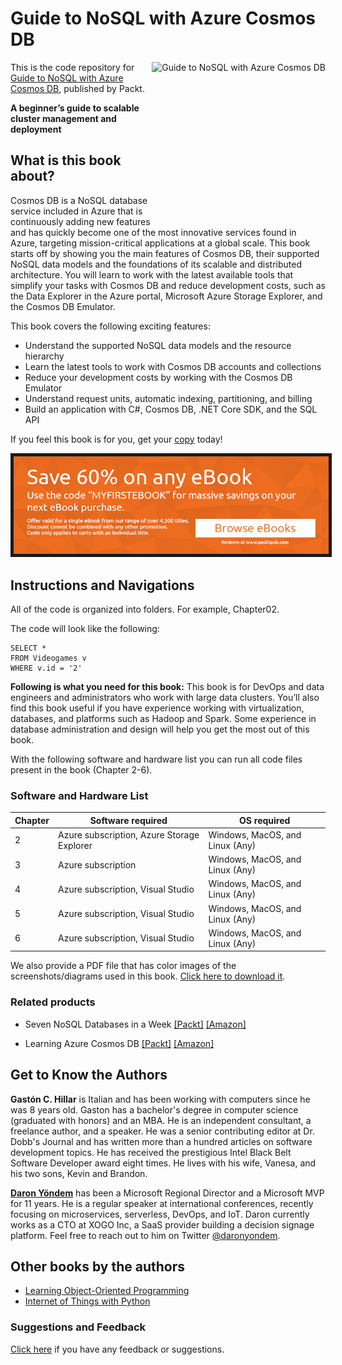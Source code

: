 # Guide to NoSQL with Azure Cosmos DB

<a href="https://www.packtpub.com/big-data-and-business-intelligence/guide-nosql-azure-cosmos-db#utm_source=github&utm_medium=repository&utm_campaign=9781789612899"><img src="https://dz13w8afd47il.cloudfront.net/sites/default/files/imagecache/ppv4_main_book_cover/9781789612899.png" alt="Guide to NoSQL with Azure Cosmos DB" height="256px" align="right"></a>

This is the code repository for [Guide to NoSQL with Azure Cosmos DB](https://www.packtpub.com/big-data-and-business-intelligence/guide-nosql-azure-cosmos-db#utm_source=github&utm_medium=repository&utm_campaign=9781789612899), published by Packt.

**A beginner’s guide to scalable cluster management and deployment**

## What is this book about?
Cosmos DB is a NoSQL database service included in Azure that is continuously adding new features and has quickly become one of the most innovative services found in Azure, targeting mission-critical applications at a global scale. This book starts off by showing you the main features of Cosmos DB, their supported NoSQL data models and the foundations of its scalable and distributed architecture. You will learn to work with the latest available tools that simplify your tasks with Cosmos DB and reduce development costs, such as the Data Explorer in the Azure portal, Microsoft Azure Storage Explorer, and the Cosmos DB Emulator.

This book covers the following exciting features: 
* Understand the supported NoSQL data models and the resource hierarchy
* Learn the latest tools to work with Cosmos DB accounts and collections
* Reduce your development costs by working with the Cosmos DB Emulator
* Understand request units, automatic indexing, partitioning, and billing
* Build an application with C#, Cosmos DB, .NET Core SDK, and the SQL API

If you feel this book is for you, get your [copy](https://www.amazon.com/dp/1789137381) today!

<a href="https://www.packtpub.com/?utm_source=github&utm_medium=banner&utm_campaign=GitHubBanner"><img src="https://raw.githubusercontent.com/PacktPublishing/GitHub/master/GitHub.png" 
alt="https://www.packtpub.com/" border="5" /></a>


## Instructions and Navigations
All of the code is organized into folders. For example, Chapter02.

The code will look like the following:
```
SELECT *
FROM Videogames v
WHERE v.id = '2'
```

**Following is what you need for this book:**
This book is for DevOps and data engineers and administrators who work with large data clusters. You’ll also find this book useful if you have experience working with virtualization, databases, and platforms such as Hadoop and Spark. Some experience in database administration and design will help you get the most out of this book.

With the following software and hardware list you can run all code files present in the book (Chapter 2-6).

### Software and Hardware List

| Chapter  | Software required                   | OS required                        |
| -------- | ------------------------------------| -----------------------------------|
| 2        |Azure subscription, Azure Storage Explorer                      | Windows, MacOS, and Linux (Any) |
| 3        |Azure subscription            | Windows, MacOS, and Linux (Any) |
| 4        | Azure subscription, Visual Studio             | Windows, MacOS, and Linux (Any) |
| 5        | Azure subscription, Visual Studio            | Windows, MacOS, and Linux (Any) |
| 6        | Azure subscription, Visual Studio             | Windows, MacOS, and Linux (Any) |



We also provide a PDF file that has color images of the screenshots/diagrams used in this book. [Click here to download it](https://www.packtpub.com/sites/default/files/downloads/9781789612899_ColorImages.pdf).

### Related products 
* Seven NoSQL Databases in a Week [[Packt]](https://www.packtpub.com/big-data-and-business-intelligence/seven-nosql-databases-week#utm_source=github&utm_medium=repository&utm_campaign=9781787288867) [[Amazon]](https://www.amazon.com/dp/1787288862)

* Learning Azure Cosmos DB [[Packt]](https://www.packtpub.com/big-data-and-business-intelligence/learning-azure-cosmos-db#utm_source=github&utm_medium=repository&utm_campaign=9781788476171) [[Amazon]](https://www.amazon.com/dp/1788476174)

## Get to Know the Authors
**Gastón C. Hillar** is Italian and has been working with computers since he was 8 years old.
Gaston has a bachelor's degree in computer science (graduated with honors) and an MBA.
He is an independent consultant, a freelance author, and a speaker.
He was a senior contributing editor at Dr. Dobb's Journal and has written more than a
hundred articles on software development topics. He has received the prestigious Intel
Black Belt Software Developer award eight times.
He lives with his wife, Vanesa, and his two sons, Kevin and Brandon.

**[Daron Yöndem](http://daron.me/)** has been a Microsoft Regional Director and a Microsoft MVP for 11 years.
He is a regular speaker at international conferences, recently focusing on microservices,
serverless, DevOps, and IoT. Daron currently works as a CTO at XOGO Inc, a SaaS provider building a decision
signage platform. Feel free to reach out to him on Twitter [@daronyondem](https://twitter.com/daronyondem).


## Other books by the authors
* [Learning Object-Oriented Programming](https://www.packtpub.com/application-development/learning-object-oriented-programming#utm_source=github&utm_medium=repository&utm_campaign=9781785289637)
* [Internet of Things with Python](https://www.packtpub.com/hardware-and-creative/internet-things-python#utm_source=github&utm_medium=repository&utm_campaign=9781785881381)

### Suggestions and Feedback
[Click here](https://docs.google.com/forms/d/e/1FAIpQLSdy7dATC6QmEL81FIUuymZ0Wy9vH1jHkvpY57OiMeKGqib_Ow/viewform) if you have any feedback or suggestions.
